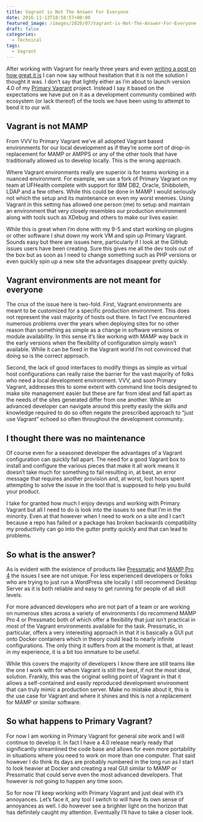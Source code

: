 ```yaml
---
title: Vagrant is Not The Answer For Everyone
date: 2016-11-13T18:58:57+00:00
featured_image: /images/2020/07/Vagrant-is-Not-The-Answer-For-Everyone.jpg
draft: false
categories:
  - Technical
tags:
  - Vagrant
---
```


After working with Vagrant for nearly three years and even [writing a post on how great it is][1] I can now say without hesitation that it is not the solution I thought it was. I don’t say that lightly either as I’m about to launch version 4.0 of my [Primary Vagrant][2] project. Instead I say it based on the expectations we have put on it as a development community combined with ecosystem (or lack thereof) of the tools we have been using to attempt to bend it to our will.

## Vagrant is not MAMP

From VVV to Primary Vagrant we’ve all adopted Vagrant based environments for our local development as if they’re some sort of drop-in replacement for MAMP or AMPPS or any of the other tools that have traditionally allowed us to develop locally. This is the wrong approach.

Where Vagrant environments really are superior is for teams working in a nuanced environment. For example, we use a fork of Primary Vagrant on my team at UFHealth complete with support for IBM DB2, Oracle, Shibboleth, LDAP and a few others. While this could be done in MAMP I would seriously not which the setup and its maintenance on even my worst enemies. Using Vagrant in this setting has allowed one person (me) to setup and maintain an environment that very closely resembles our production environment along with tools such as XDebug and others to make our lives easier.

While this is great when I’m done with my 9-5 and start working on plugins or other software I shut down my work VM and spin up Primary Vagrant. Sounds easy but there are issues here, particularly if I look at the GitHub issues users have been creating. Sure this gives me all the dev tools out of the box but as soon as I need to change something such as PHP versions or even quickly spin up a new site the advantages disappear pretty quickly.

## Vagrant environments are not meant for everyone

The crux of the issue here is two-fold. First, Vagrant environments are meant to be customized for a specific production environment. This does not represent the vast majority of hosts out there. In fact I’ve encountered numerous problems over the years when deploying sites for no other reason than something as simple as a change in software versions or module availability. In this sense it’s like working with MAMP way back in the early versions when the flexibility of configuration simply wasn’t available. While it can be fixed in the Vagrant world I’m not convinced that doing so is the correct approach.

Second, the lack of good interfaces to modify things as simple as virtual host configurations can really raise the barrier for the vast majority of folks who need a local development environment. VVV, and soon Primary Vagrant, addresses this to some extent with command line tools designed to make site management easier but these are far from ideal and fall apart as the needs of the sites generated differ from one another. While an advanced developer can navigate around this pretty easily the skills and knowledge required to do so often negate the prescribed approach to “just use Vagrant” echoed so often throughout the development community.

## I thought there was no maintenance

Of course even for a seasoned developer the advantages of a Vagrant configuration can quickly fall apart. The need for a good Vagrant box to install and configure the various pieces that make it all work means it doesn’t take much for something to fail resulting in, at best, an error message that requires another provision and, at worst, lost hours spent attempting to solve the issue in the tool that is supposed to help you build your product.

I take for granted how much I enjoy devops and working with Primary Vagrant but all I need to do is look into the issues to see that I’m in the minority. Even at that however when I need to work on a site and I can’t because a repo has failed or a package has broken backwards compatibility my productivity can go into the gutter pretty quickly and that can lead to problems.

## So what is the answer?

As is evident with the existence of products like [Pressmatic](https://localwp.com/) and [MAMP Pro 4](https://www.mamp.info/en/) the issues I see are not unique. For less experienced developers or folks who are trying to just run a WordPress site locally I still recommend Desktop Server as it is both reliable and easy to get running for people of all skill levels.

For more advanced developers who are not part of a team or are working on numerous sites across a variety of environments I do recommend MAMP Pro 4 or Pressmatic both of which offer a flexibility that just isn’t practical in most of the Vagrant environments available for the task. Pressmatic, in particular, offers a very interesting approach in that it is basically a GUI put onto Docker containers which in theory could lead to nearly infinite configurations. The only thing it suffers from at the moment is that, at least in my experience, it is a bit too immature to be useful.

While this covers the majority of developers I know there are still teams like the one I work with for whom Vagrant is still the best, if not the most ideal, solution. Frankly, this was the original selling point of Vagrant in that it allows a self-contained and easily reproduced development environment that can truly mimic a production server. Make no mistake about it, this is _the_ use case for Vagrant and where it shines and this is not a replacement for MAMP or similar software.

## So what happens to Primary Vagrant?

For now I am working in Primary Vagrant for general site work and I will continue to develop it. In fact I have a 4.0 release nearly ready that significantly streamlined the code base and allows for even more portability in situations where you need to work on more than one computer. That said however I do think its days are probably numbered in the long run as I start to look heavier at Docker and creating a real GUI similar to MAMP or Pressmatic that could serve even the most advanced developers. That however is not going to happen any time soon.

So for now I’ll keep working with Primary Vagrant and just deal with it’s annoyances. Let’s face it, any tool I switch to will have its own sense of annoyances as well. I do however see a brighter light on the horizon that has definitely caught my attention. Eventually I’ll have to take a closer look.

 [1]: /2013/08/virtual-machines-the-holy-grail-of-local-web-development/
 [2]: https://github.com/ChrisWiegman/primary-vagrant